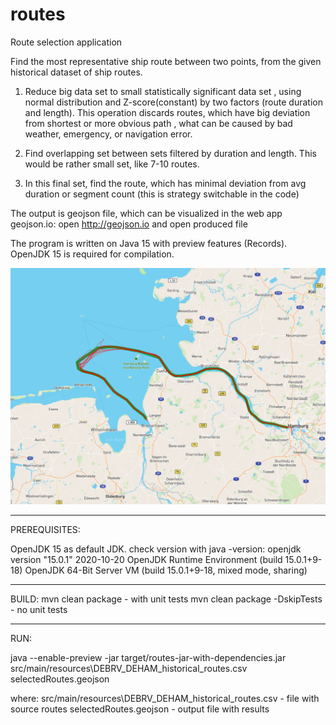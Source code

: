 # routes
Route selection application

Find the most representative ship route between two points, from the given historical dataset of ship routes.

1. Reduce big data set to small statistically significant data set , using normal distribution and Z-score(constant) by two factors (route duration and length). 
This operation discards routes, which have big deviation from shortest or more obvious path , what can be caused by bad weather, emergency, or navigation error.

2. Find overlapping set between sets filtered by duration and length. This would be rather small set, like 7-10 routes.

3. In this final set, find the route, which has minimal deviation from avg  duration or segment count (this is strategy switchable in the code)

The output is geojson file, which can be visualized in the web app geojson.io: open http://geojson.io and open produced file

The program is written on Java 15 with preview features (Records). 
OpenJDK 15 is required for compilation.

![Alt text](selectedRoutes.PNG?raw=true "Title")


______________________________________________________________________________________
PREREQUISITES:

OpenJDK 15 as default JDK.
check version with java -version:
openjdk version "15.0.1" 2020-10-20
OpenJDK Runtime Environment (build 15.0.1+9-18)
OpenJDK 64-Bit Server VM (build 15.0.1+9-18, mixed mode, sharing)
______________________________________________________________________________________

BUILD:
mvn clean package - with unit tests
mvn clean package -DskipTests - no unit tests
______________________________________________________________________________________
RUN:

java --enable-preview -jar target/routes-jar-with-dependencies.jar src/main/resources\DEBRV_DEHAM_historical_routes.csv selectedRoutes.geojson

where:
src/main/resources\DEBRV_DEHAM_historical_routes.csv - file with source routes
selectedRoutes.geojson - output file with results
